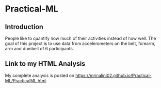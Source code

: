 # Practical-ML
## Introduction  
People like to quantify how much of their activities instead of how well. The goal of this project is to use data from accelerometers on the belt, forearm, arm and dumbell of 6 participants.

## Link to my HTML Analysis

My complete analysis is posted on https://mrinalini02.github.io/Practical-ML/PracticalML.html

